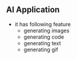 ## AI Application 
- it has following feature
  - generating images
  - generating code
  - generating text
  - generating gif


